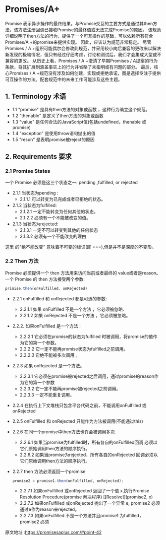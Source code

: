 # Promises/A+  

Promise 表示异步操作的最终结果。与Promise交互的主要方式是通过其then方法，该方法注册回调已接收Promise的最终值或无法完成Promise的原因。
该规范详细说明了then方法的行为，提供了一个可互操作的基础，可以依赖所有符合Promises/A +的promise来提供实现。
因此，应该认为规范非常稳定。
尽管Promises / A +组织可能偶尔会修改此规范，并采用较小向后兼容的更改来以解决新发现的极端情况，但只有经过仔细考虑，讨论和测试后，我们才会集成大型或不兼容的更改。
从历史上看，Promises / A +澄清了早期Promises / A提案的行为条款，将其扩展到涵盖事实上的行为并省略了未指明或有问题的部分。
最后，核心Promises / A +规范没有涉及如何创建，实现或拒绝承诺，而是选择专注于提供可互操作的方法。配套规范中的未来工作可能涉及这些主题。

## 1. Terminology 术语

* 1.1 "promise" 是具有then方法的对象或函数 ，这种行为确立这个规范。
* 1.2 "thenable" 是定义了then方法的对象或函数
* 1.3 "value" 是任何合法的JavaScript值(包括undefined，thenable 或promise)
* 1.4 "exception" 是使用throw语句抛出的值
* 1.5 "reson" 是表明promise被reject的原因

## 2. Requirements 要求

### 2.1 Promise States

一个 Promise 必须是这三个状态之一: pending  ,fulfilled, or rejected

* 2.1.1 当状态为pending :
  * 2.1.1.1 可以转变为已完成或者已拒绝的状态。
* 2.1.2 当状态为fulfilled:
  * 2.1.2.1 一定不能转变为任何其他的状态。
  * 2.1.2.2 必须有一个不能被改变的值。
* 2.1.3 当状态为rejected:
  * 2.1.3.1 一定不可以转变到其他的任何状态
  * 2.1.3.2 必须有一个不能改变的理由

这里 的"绝不能改变" 意味着不可变的标识(即 ===),但是并不是深度的不变形。

### 2.2 Then 方法

Promise 必须提供一个 then 方法用来访问当前或者最终的 value或者是reason。
一个 Promise 的 then 方法接受两个参数:

```js
primise.then(onFulfilled, onRejected)
```

* 2.2.1 onFulfilled 和 onRejected 都是可选的参数:
  * 2.2.1.1 如果 onFulfilled 不是一个方法 ，它必须被忽略.
  * 2.2.1.2 如果 onRejected 不是一个方法 ，它必须被忽略。
* 2.2.2. 如果onFulfilled 是一个方法 :
  * 2.2.2.1 它必须在promise的状态为fulfilled 时被调用，将promise的值作为它的第一个参数。
  * 2.2.2.2 它一定不能再promise状态为fulfilled之前调用。
  * 2.2.2.3 它绝不能被多次调用  。
* 2.2.3 如果 onRejected 是一个方法。
  * 2.2.3.1 它必须在promise被rejected之后调用，通过promise的reason作为它的第一个参数
  * 2.2.3.2 它一定不能再promise被rejected之前调用。
  * 2.2.3.3 一定不能重复调用。
* 2.2.4 在执行上下文堆栈只包含平台代码之前，不能调用onFulfilled 或 onRejected
* 2.2.5 onFulfilled 和 onRejected 只能作为方法被调用(不能通过this)
* 2.2.6 在同一个promise中then方法也许会被调用多次.
  * 2.2.6.1 如果当promise为fulfilled时，所有各自的onFulfilled回调 必须以它们原始调用then方法的顺序执行。
  * 2.2.6.2 如果当promise为rejected，所有各自的onRejected 回调必须以它们原始调用then方法的顺序执行。
* 2.2.7 then 方法必须返回一个promise

    ```js
    promise2 = promise1.then(onFulfilled, onRejected);
    ```
  * 2.2.7.1 如果onFulfilled 或onRejected 返回了一个值 x,执行Promise Resolution Procedure(promise 解决程序) [[Resolve]](promise2, x)
  * 2.2.7.2 如果onFulfilled 或onRejected 抛出了一个异常 e, promise2 必须通过e作为reason来rejected。
  * 2.2.7.3 如果onFulfilled 不是一个方法并且promise1 为fulfilled，promise2 必须

原文地址 :https://promisesaplus.com/#point-42